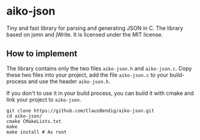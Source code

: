 # aiko-json
Tiny and fast library for parsing and generating JSON in C. The library based on jsmn and jWrite.
It is licensed under the MIT license. 

## How to implement

The library contains only the two files `aiko-json.h` and `aiko-json.c`.
Copy these two files into your project, add the file `aiko-json.c` to your build-process and use the header `aiko-json.h`.

If you don't to use it in your build process, you can build it with cmake and link your project to `aiko-json`.

```
git clone https://github.com/ClausBendig/aiko-json.git
cd aiko-json/
cmake CMakeLists.txt
make
make install # As root
```
